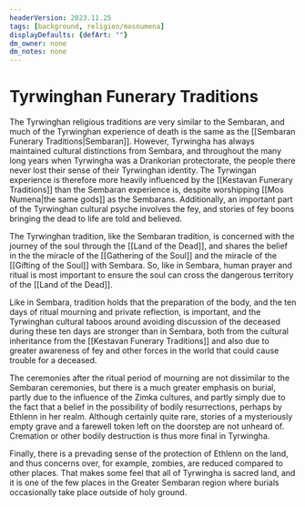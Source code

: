 ```yaml
---
headerVersion: 2023.11.25
tags: [background, religion/mosnumena]
displayDefaults: {defArt: ""}
dm_owner: none
dm_notes: none
---
```

# Tyrwinghan Funerary Traditions

The Tyrwinghan religious traditions are very similar to the Sembaran, and much of the Tyrwinghan experience of death is the same as the [[Sembaran Funerary Traditions|Sembaran]]. However, Tyrwingha has always maintained cultural distinctions from Sembara, and throughout the many long years when Tyrwingha was a Drankorian protectorate, the people there never lost their sense of their Tyrwinghan identity. The Tyrwingan experience is therefore more heavily influenced by the [[Kestavan Funerary Traditions]] than the Sembaran experience is, despite worshipping [[Mos Numena|the same gods]] as the Sembarans. Additionally, an important part of the Tyrwinghan cultural psyche involves the fey, and stories of fey boons bringing the dead to life are told and believed. 

The Tyrwinghan tradition, like the Sembaran tradition, is concerned with the journey of the soul through the [[Land of the Dead]], and shares the belief in the the miracle of the [[Gathering of the Soul]] and the miracle of the [[Gifting of the Soul]] with Sembara. So, like in Sembara, human prayer and ritual is most important to ensure the soul can cross the dangerous territory of the [[Land of the Dead]]. 

Like in Sembara, tradition holds that the preparation of the body, and the ten days of ritual mourning and private reflection, is important, and the Tyrwinghan cultural taboos around avoiding discussion of the deceased during these ten days are stronger than in Sembara, both from the cultural inheritance from the [[Kestavan Funerary Traditions]] and also due to greater awareness of fey and other forces in the world that could cause trouble for a deceased. 

The ceremonies after the ritual period of mourning are not dissimilar to the Sembaran ceremonies, but there is a much greater emphasis on burial, partly due to the influence of the Zimka cultures, and partly simply due to the fact that a belief in the possibility of bodily resurrections, perhaps by Ethlenn in her realm. Although certainly quite rare, stories of a mysteriously empty grave and a farewell token left on the doorstep are not unheard of. Cremation or other bodily destruction is thus more final in Tyrwingha. 

Finally, there is a prevading sense of the protection of Ethlenn on the land, and thus concerns over, for example, zombies, are reduced compared to other places. That makes some feel that all of Tyrwingha is sacred land, and it is one of the few places in the Greater Sembaran region where burials occasionally take place outside of holy ground.
